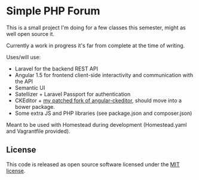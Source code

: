 # Simple PHP Forum

This is a small project I'm doing for a few classes this semester, might as well open source it.

Currently a work in progress it's far from complete at the time of writing.

Uses/will use:

- Laravel for the backend REST API
- Angular 1.5 for frontend client-side interactivity and communication with the API
- Semantic UI
- Satellizer + Laravel Passport for authentication
- CKEditor + [my patched fork of angular-ckeditor](https://github.com/iboshkov/angular-ckeditor), should move
into a bower package.
- Some extra JS and PHP libraries (see package.json and composer.json)

Meant to be used with Homestead during development (Homestead.yaml and Vagrantfile provided).

## License

This code is released as open source software licensed under the [MIT license](http://opensource.org/licenses/MIT).
